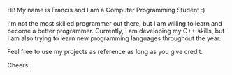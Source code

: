 Hi! My name is Francis and I am a Computer Programming Student :)

I'm not the most skilled programmer out there, but I am willing to learn and become a better programmer. 
Currently, I am developing my C++ skills, but I am also trying to learn new programming languages throughout the year.

Feel free to use my projects as reference as long as you give credit. 

Cheers!
